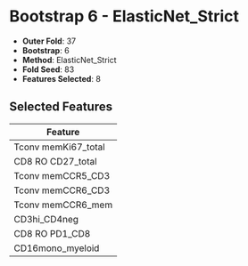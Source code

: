 # Bootstrap 6 - ElasticNet_Strict

- **Outer Fold**: 37
- **Bootstrap**: 6
- **Method**: ElasticNet_Strict
- **Fold Seed**: 83
- **Features Selected**: 8

## Selected Features

| Feature |
|---------|
| Tconv memKi67_total |
| CD8 RO CD27_total |
| Tconv memCCR5_CD3 |
| Tconv memCCR6_CD3 |
| Tconv memCCR6_mem |
| CD3hi_CD4neg |
| CD8 RO PD1_CD8 |
| CD16mono_myeloid |
